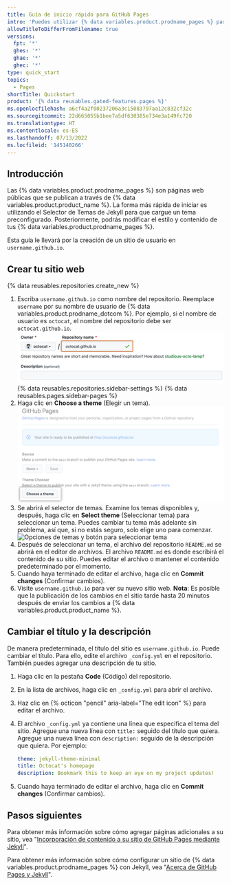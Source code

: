 ```yaml
---
title: Guía de inicio rápido para GitHub Pages
intro: 'Puedes utilizar {% data variables.product.prodname_pages %} para mostrar algunos proyectos de código abierto, hospedar un blog o incluso compartir tu CV. Esta guía te ayudará a iniciar creando tu siguiente sitio web.'
allowTitleToDifferFromFilename: true
versions:
  fpt: '*'
  ghes: '*'
  ghae: '*'
  ghec: '*'
type: quick_start
topics:
  - Pages
shortTitle: Quickstart
product: '{% data reusables.gated-features.pages %}'
ms.openlocfilehash: a6cf4a2f00237206a3c15083797aa12c832cf32c
ms.sourcegitcommit: 22d665055b1bee7a5df630385e734e3a149fc720
ms.translationtype: HT
ms.contentlocale: es-ES
ms.lasthandoff: 07/13/2022
ms.locfileid: '145140266'
---
```

## <a name="introduction"></a>Introducción

Las {% data variables.product.prodname_pages %} son páginas web públicas que se publican a través de {% data variables.product.product_name %}. La forma más rápida de iniciar es utilizando el Selector de Temas de Jekyll para que cargue un tema preconfigurado. Posteriormente, podrás modificar el estilo y contenido de tus {% data variables.product.prodname_pages %}.

Esta guía le llevará por la creación de un sitio de usuario en `username.github.io`.

## <a name="creating-your-website"></a>Crear tu sitio web

{% data reusables.repositories.create_new %}
1. Escriba `username.github.io` como nombre del repositorio. Reemplace `username` por su nombre de usuario de {% data variables.product.prodname_dotcom %}. Por ejemplo, si el nombre de usuario es `octocat`, el nombre del repositorio debe ser `octocat.github.io`.
   ![Campo del nombre del repositorio](/assets/images/help/pages/create-repository-name-pages.png) {% data reusables.repositories.sidebar-settings %} {% data reusables.pages.sidebar-pages %}
1. Haga clic en **Choose a theme** (Elegir un tema).
   ![Botón para elegir un tema](/assets/images/help/pages/choose-theme.png)
2. Se abrirá el selector de temas. Examine los temas disponibles y, después, haga clic en **Select theme** (Seleccionar tema) para seleccionar un tema. Puedes cambiar tu tema más adelante sin problema, así que, si no estás seguro, solo elige uno para comenzar.
   ![Opciones de temas y botón para seleccionar tema](/assets/images/help/pages/select-theme.png)
3. Después de seleccionar un tema, el archivo del repositorio `README.md` se abrirá en el editor de archivos. El archivo `README.md` es donde escribirá el contenido de su sitio. Puedes editar el archivo o mantener el contenido predeterminado por el momento.
4. Cuando haya terminado de editar el archivo, haga clic en **Commit changes** (Confirmar cambios).
5. Visite `username.github.io` para ver su nuevo sitio web. **Nota**: Es posible que la publicación de los cambios en el sitio tarde hasta 20 minutos después de enviar los cambios a {% data variables.product.product_name %}.

## <a name="changing-the-title-and-description"></a>Cambiar el título y la descripción

De manera predeterminada, el título del sitio es `username.github.io`. Puede cambiar el título. Para ello, edite el archivo `_config.yml` en el repositorio. También puedes agregar una descripción de tu sitio.

1. Haga clic en la pestaña **Code** (Código) del repositorio.
1. En la lista de archivos, haga clic en `_config.yml` para abrir el archivo.
1. Haz clic en {% octicon "pencil" aria-label="The edit icon" %} para editar el archivo.
1. El archivo `_config.yml` ya contiene una línea que especifica el tema del sitio. Agregue una nueva línea con `title:` seguido del título que quiera. Agregue una nueva línea con `description:` seguido de la descripción que quiera. Por ejemplo:

   ```yaml
   theme: jekyll-theme-minimal
   title: Octocat's homepage
   description: Bookmark this to keep an eye on my project updates!
   ```

1. Cuando haya terminado de editar el archivo, haga clic en **Commit changes** (Confirmar cambios).

## <a name="next-steps"></a>Pasos siguientes

Para obtener más información sobre cómo agregar páginas adicionales a su sitio, vea "[Incorporación de contenido a su sitio de GitHub Pages mediante Jekyll](/pages/setting-up-a-github-pages-site-with-jekyll/adding-content-to-your-github-pages-site-using-jekyll#about-content-in-jekyll-sites)".

Para obtener más información sobre cómo configurar un sitio de {% data variables.product.prodname_pages %} con Jekyll, vea "[Acerca de GitHub Pages y Jekyll](/pages/setting-up-a-github-pages-site-with-jekyll/about-github-pages-and-jekyll)".
